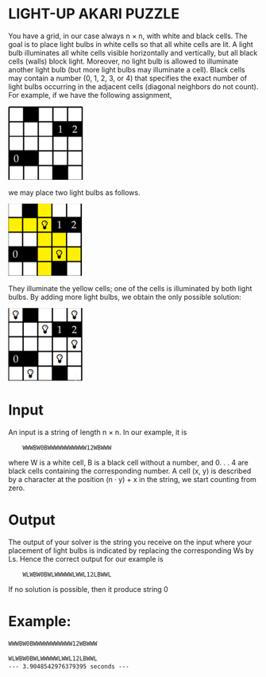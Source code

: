 # LIGHT-UP AKARI PUZZLE

You have a grid, in our case always n × n, with white and black cells. The
goal is to place light bulbs in white cells so that all white cells are lit. A light
bulb illuminates all white cells visible horizontally and vertically, but all black
cells (walls) block light. Moreover, no light bulb is allowed to illuminate another 
light bulb (but more light bulbs may illuminate a cell). Black cells may
contain a number (0, 1, 2, 3, or 4) that specifies the exact number of light bulbs
occurring in the adjacent cells (diagonal neighbors do not count).
For example, if we have the following assignment,

![img.png](img.png)

we may place two light bulbs as follows.

![img_1.png](img_1.png)

They illuminate the yellow cells; one of the cells is illuminated by both light
bulbs. By adding more light bulbs, we obtain the only possible solution:

![img_2.png](img_2.png)


# Input 

An input is a string of length n × n. In our example, it is

        WWWBW0BWWWWWWWWWWW12WBWWW

where W is a white cell, B is a black cell without a number, and 0. . . 4 are black
cells containing the corresponding number. 
A cell (x, y) is described by a character at the position (n · y) + x in the string, we start counting from zero.

# Output 

The output of your solver is the string you receive on the input where your
placement of light bulbs is indicated by replacing the corresponding Ws by Ls.
Hence the correct output for our example is

        WLWBW0BWLWWWWWLWWL12LBWWL

If no solution is possible, then it produce string
                    0

# Example: 
```
WWWBW0BWWWWWWWWWWW12WBWWW
```

```
WLWBW0BWLWWWWWLWWL12LBWWL
--- 3.9048542976379395 seconds ---
```
